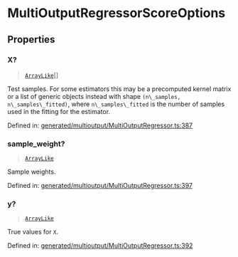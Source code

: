 # MultiOutputRegressorScoreOptions

## Properties

### X?

> [`ArrayLike`](../types/ArrayLike.md)[]

Test samples. For some estimators this may be a precomputed kernel matrix or a list of generic objects instead with shape `(n\_samples, n\_samples\_fitted)`, where `n\_samples\_fitted` is the number of samples used in the fitting for the estimator.

Defined in:  [generated/multioutput/MultiOutputRegressor.ts:387](https://github.com/transitive-bullshit/scikit-learn-ts/blob/b59c1ff/packages/sklearn/src/generated/multioutput/MultiOutputRegressor.ts#L387)

### sample\_weight?

> [`ArrayLike`](../types/ArrayLike.md)

Sample weights.

Defined in:  [generated/multioutput/MultiOutputRegressor.ts:397](https://github.com/transitive-bullshit/scikit-learn-ts/blob/b59c1ff/packages/sklearn/src/generated/multioutput/MultiOutputRegressor.ts#L397)

### y?

> [`ArrayLike`](../types/ArrayLike.md)

True values for `X`.

Defined in:  [generated/multioutput/MultiOutputRegressor.ts:392](https://github.com/transitive-bullshit/scikit-learn-ts/blob/b59c1ff/packages/sklearn/src/generated/multioutput/MultiOutputRegressor.ts#L392)
